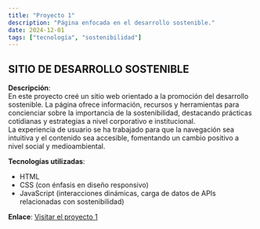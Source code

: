 ```yaml
---
title: "Proyecto 1"
description: "Página enfocada en el desarrollo sostenible."
date: 2024-12-01
tags: ["tecnología", "sostenibilidad"]
---
```


## SITIO DE DESARROLLO SOSTENIBLE

**Descripción**:  
En este proyecto creé un sitio web orientado a la promoción del desarrollo sostenible. La página ofrece información, recursos y herramientas para concienciar sobre la importancia de la sostenibilidad, destacando prácticas cotidianas y estrategias a nivel corporativo e institucional.  
La experiencia de usuario se ha trabajado para que la navegación sea intuitiva y el contenido sea accesible, fomentando un cambio positivo a nivel social y medioambiental.

**Tecnologías utilizadas**:  
- HTML  
- CSS (con énfasis en diseño responsivo)  
- JavaScript (interacciones dinámicas, carga de datos de APIs relacionadas con sostenibilidad)

**Enlace**: [Visitar el proyecto 1](https://jimy82.github.io/Sostenibilidad-en-Accion-001/)

